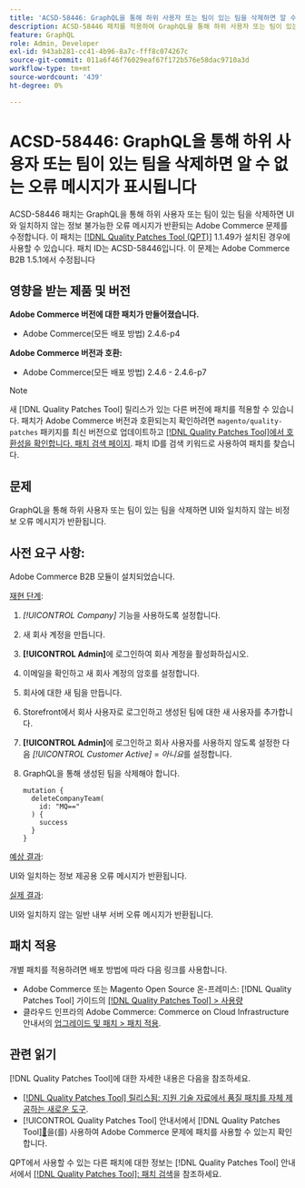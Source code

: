```yaml
---
title: 'ACSD-58446: GraphQL을 통해 하위 사용자 또는 팀이 있는 팀을 삭제하면 알 수 없는 오류 메시지가 표시됩니다'
description: ACSD-58446 패치를 적용하여 GraphQL을 통해 하위 사용자 또는 팀이 있는 팀을 삭제하면 UI와 일치하지 않는 정보 불가능한 오류 메시지가 반환되는 Adobe Commerce 문제를 해결합니다.
feature: GraphQL
role: Admin, Developer
exl-id: 943ab281-cc41-4b96-8a7c-fff8c074267c
source-git-commit: 011a6f46f76029eaf67f172b576e58dac9710a3d
workflow-type: tm+mt
source-wordcount: '439'
ht-degree: 0%

---
```


# ACSD-58446: GraphQL을 통해 하위 사용자 또는 팀이 있는 팀을 삭제하면 알 수 없는 오류 메시지가 표시됩니다

ACSD-58446 패치는 GraphQL을 통해 하위 사용자 또는 팀이 있는 팀을 삭제하면 UI와 일치하지 않는 정보 불가능한 오류 메시지가 반환되는 Adobe Commerce 문제를 수정합니다. 이 패치는 [[!DNL Quality Patches Tool (QPT)]](https://experienceleague.adobe.com/en/docs/commerce-operations/tools/quality-patches-tool/quality-patches-tool-to-self-serve-quality-patches) 1.1.49가 설치된 경우에 사용할 수 있습니다. 패치 ID는 ACSD-58446입니다. 이 문제는 Adobe Commerce B2B 1.5.1에서 수정됩니다

## 영향을 받는 제품 및 버전

**Adobe Commerce 버전에 대한 패치가 만들어졌습니다.**

* Adobe Commerce(모든 배포 방법) 2.4.6-p4

**Adobe Commerce 버전과 호환:**

* Adobe Commerce(모든 배포 방법) 2.4.6 - 2.4.6-p7

>[!NOTE]
>
>새 [!DNL Quality Patches Tool] 릴리스가 있는 다른 버전에 패치를 적용할 수 있습니다. 패치가 Adobe Commerce 버전과 호환되는지 확인하려면 `magento/quality-patches` 패키지를 최신 버전으로 업데이트하고 [[!DNL Quality Patches Tool]에서 호환성을 확인합니다. 패치 검색 페이지](https://experienceleague.adobe.com/tools/commerce-quality-patches/index.html). 패치 ID를 검색 키워드로 사용하여 패치를 찾습니다.

## 문제

GraphQL을 통해 하위 사용자 또는 팀이 있는 팀을 삭제하면 UI와 일치하지 않는 비정보 오류 메시지가 반환됩니다.

## 사전 요구 사항:

Adobe Commerce B2B 모듈이 설치되었습니다.

<u>재현 단계</u>:

1. *[!UICONTROL Company]* 기능을 사용하도록 설정합니다.
1. 새 회사 계정을 만듭니다.
1. **[!UICONTROL Admin]**&#x200B;에 로그인하여 회사 계정을 활성화하십시오.
1. 이메일을 확인하고 새 회사 계정의 암호를 설정합니다.
1. 회사에 대한 새 팀을 만듭니다.
1. Storefront에서 회사 사용자로 로그인하고 생성된 팀에 대한 새 사용자를 추가합니다.
1. **[!UICONTROL Admin]**&#x200B;에 로그인하고 회사 사용자를 사용하지 않도록 설정한 다음 *[!UICONTROL Customer Active]* = *아니요*&#x200B;를 설정합니다.
1. GraphQL을 통해 생성된 팀을 삭제해야 합니다.

   ```
   mutation {
     deleteCompanyTeam(
       id: "MQ=="
     ) {
       success
     }
   }
   ```

<u>예상 결과</u>:

UI와 일치하는 정보 제공용 오류 메시지가 반환됩니다.

<u>실제 결과</u>:

UI와 일치하지 않는 일반 내부 서버 오류 메시지가 반환됩니다.

## 패치 적용

개별 패치를 적용하려면 배포 방법에 따라 다음 링크를 사용합니다.

* Adobe Commerce 또는 Magento Open Source 온-프레미스: [!DNL Quality Patches Tool] 가이드의 [[!DNL Quality Patches Tool] > 사용량](/help/tools/quality-patches-tool/usage.md)
* 클라우드 인프라의 Adobe Commerce: Commerce on Cloud Infrastructure 안내서의 [업그레이드 및 패치 > 패치 적용](https://experienceleague.adobe.com/docs/commerce-cloud-service/user-guide/develop/upgrade/apply-patches.html).

## 관련 읽기

[!DNL Quality Patches Tool]에 대한 자세한 내용은 다음을 참조하세요.

* [[!DNL Quality Patches Tool] 릴리스됨: 지원 기술 자료에서 품질 패치를 자체 제공하는 새로운 도구](https://experienceleague.adobe.com/en/docs/commerce-operations/tools/quality-patches-tool/quality-patches-tool-to-self-serve-quality-patches).
* [!UICONTROL Quality Patches Tool] 안내서에서  [!DNL Quality Patches Tool][&#128279;](/help/tools/quality-patches-tool/patches-available-in-qpt/check-patch-for-magento-issue-with-magento-quality-patches.md)을(를) 사용하여 Adobe Commerce 문제에 패치를 사용할 수 있는지 확인합니다.


QPT에서 사용할 수 있는 다른 패치에 대한 정보는 [!DNL Quality Patches Tool] 안내서에서 [[!DNL Quality Patches Tool]: 패치 검색](https://experienceleague.adobe.com/tools/commerce-quality-patches/index.html)을 참조하세요.
